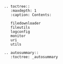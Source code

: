 ```{eval-rst}
.. toctree::
   :maxdepth: 1
   :caption: Contents:

   filedownloader
   fileutils
   logconfig
   monitor
   uri
   utils
```

```{eval-rst}
.. autosummary::
   :toctree: _autosummary
```
